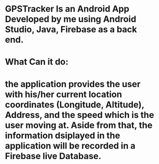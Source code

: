 # GPSTracker Is an Android App Developed by me using Android Studio, Java, Firebase as a back end.

# What Can it do:
# the application provides the user with his/her current location coordinates (Longitude, Altitude), Address, and the speed which is the user moving at. Aside from that, the information dsiplayed in the application will be recorded in a Firebase live Database. 

